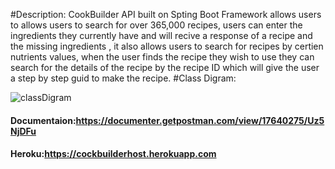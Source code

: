 #Description:
CookBuilder API built on Spting Boot Framework allows users to allows users to search for over 365,000  recipes, users can enter the ingredients they currently have and will recive a response of a recipe and the missing ingredients , it also allows users to search for recipes by certien nutrients values, when the user finds the recipe they wish to use they can search for the details of the recipe by the recipe ID which will give the user a step by step guid to make the recipe.
#Class Digram:

![classDigram](https://user-images.githubusercontent.com/53280855/173203705-6cb28846-09e9-4712-b86c-2ebd6b7b2c60.JPG)

#### Documentaion:https://documenter.getpostman.com/view/17640275/Uz5NjDFu
#### Heroku:https://cockbuilderhost.herokuapp.com
